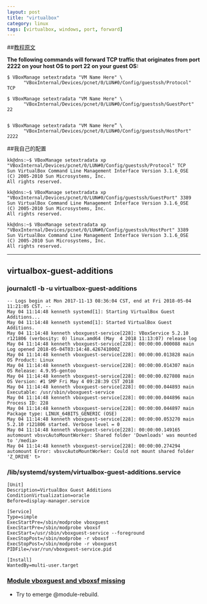 ```yaml
---
layout: post
title: "virtualbox"
category: linux
tags: [virtualbox, windows, port, forward]
---
```


##[教程原文](http://www.linuxjournal.com/content/tech-tip-port-forwarding-virtualbox-vboxmanage)

**The following commands will forward TCP traffic that originates from port 2222 on your host OS to port 22 on your guest OS:**

```
$ VBoxManage setextradata "VM Name Here" \
      "VBoxInternal/Devices/pcnet/0/LUN#0/Config/guestssh/Protocol" TCP

$ VBoxManage setextradata "VM Name Here" \
      "VBoxInternal/Devices/pcnet/0/LUN#0/Config/guestssh/GuestPort" 22


$ VBoxManage setextradata "VM Name Here” \
      "VBoxInternal/Devices/pcnet/0/LUN#0/Config/guestssh/HostPort" 2222
```

##我自己的配置

```
kk@dns:~$ VBoxManage setextradata xp "VBoxInternal/Devices/pcnet/0/LUN#0/Config/guestssh/Protocol" TCP
Sun VirtualBox Command Line Management Interface Version 3.1.6_OSE
(C) 2005-2010 Sun Microsystems, Inc.
All rights reserved.

kk@dns:~$ VBoxManage setextradata xp "VBoxInternal/Devices/pcnet/0/LUN#0/Config/guestssh/GuestPort" 3389
Sun VirtualBox Command Line Management Interface Version 3.1.6_OSE
(C) 2005-2010 Sun Microsystems, Inc.
All rights reserved.

kk@dns:~$ VBoxManage setextradata xp "VBoxInternal/Devices/pcnet/0/LUN#0/Config/guestssh/HostPort" 3389
Sun VirtualBox Command Line Management Interface Version 3.1.6_OSE
(C) 2005-2010 Sun Microsystems, Inc.
All rights reserved.
```


---

## virtualbox-guest-additions


### journalctl -b -u virtualbox-guest-additions

```
-- Logs begin at Mon 2017-11-13 08:36:04 CST, end at Fri 2018-05-04 11:21:05 CST. --
May 04 11:14:48 kenneth systemd[1]: Starting VirtualBox Guest Additions...
May 04 11:14:48 kenneth systemd[1]: Started VirtualBox Guest Additions.
May 04 11:14:48 kenneth vboxguest-service[228]: VBoxService 5.2.10 r121806 (verbosity: 0) linux.amd64 (May  4 2018 11:13:07) release log
May 04 11:14:48 kenneth vboxguest-service[228]: 00:00:00.000088 main     Log opened 2018-05-04T03:14:48.426741000Z
May 04 11:14:48 kenneth vboxguest-service[228]: 00:00:00.013828 main     OS Product: Linux
May 04 11:14:48 kenneth vboxguest-service[228]: 00:00:00.014307 main     OS Release: 4.9.95-gentoo
May 04 11:14:48 kenneth vboxguest-service[228]: 00:00:00.027808 main     OS Version: #1 SMP Fri May 4 09:28:39 CST 2018
May 04 11:14:48 kenneth vboxguest-service[228]: 00:00:00.044893 main     Executable: /usr/sbin/vboxguest-service
May 04 11:14:48 kenneth vboxguest-service[228]: 00:00:00.044896 main     Process ID: 228
May 04 11:14:48 kenneth vboxguest-service[228]: 00:00:00.044897 main     Package type: LINUX_64BITS_GENERIC (OSE)
May 04 11:14:48 kenneth vboxguest-service[228]: 00:00:00.053270 main     5.2.10 r121806 started. Verbose level = 0
May 04 11:14:48 kenneth vboxguest-service[228]: 00:00:00.149165 automount vbsvcAutoMountWorker: Shared folder 'Downloads' was mounted to '/media>
May 04 11:14:48 kenneth vboxguest-service[228]: 00:00:00.274294 automount Error: vbsvcAutoMountWorker: Could not mount shared folder 'Z_DRIVE' t>
```

###  /lib/systemd/system/virtualbox-guest-additions.service 

```
[Unit]
Description=VirtualBox Guest Additions
ConditionVirtualization=oracle
Before=display-manager.service

[Service]
Type=simple
ExecStartPre=/sbin/modprobe vboxguest
ExecStartPre=/sbin/modprobe vboxsf
ExecStart=/usr/sbin/vboxguest-service --foreground
ExecStopPost=/sbin/modprobe -r vboxsf
ExecStopPost=/sbin/modprobe -r vboxguest
PIDFile=/var/run/vboxguest-service.pid

[Install]
WantedBy=multi-user.target

```

### [Module vboxguest and vboxsf missing](https://forums.gentoo.org/viewtopic-t-1038758-start-0.html)


+ Try to emerge @module-rebuild.
